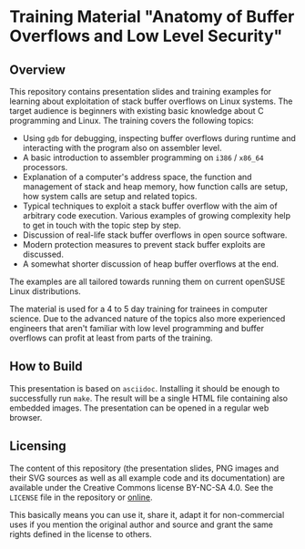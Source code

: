 Training Material "Anatomy of Buffer Overflows and Low Level Security"
======================================================================

Overview
--------

This repository contains presentation slides and training examples for
learning about exploitation of stack buffer overflows on Linux systems. The
target audience is beginners with existing basic knowledge about C programming
and Linux. The training covers the following topics:

- Using `gdb` for debugging, inspecting buffer overflows during runtime and
  interacting with the program also on assembler level.
- A basic introduction to assembler programming on `i386` / `x86_64`
  processors.
- Explanation of a computer's address space, the function and management of
  stack and heap memory, how function calls are setup, how system calls are
  setup and related topics.
- Typical techniques to exploit a stack buffer overflow with the aim of
  arbitrary code execution. Various examples of growing complexity help to get
  in touch with the topic step by step.
- Discussion of real-life stack buffer overflows in open source software.
- Modern protection measures to prevent stack buffer exploits are discussed.
- A somewhat shorter discussion of heap buffer overflows at the end.

The examples are all tailored towards running them on current openSUSE Linux
distributions.

The material is used for a 4 to 5 day training for trainees in computer
science. Due to the advanced nature of the topics also more experienced
engineers that aren't familiar with low level programming and buffer overflows
can profit at least from parts of the training.

How to Build
------------

This presentation is based on `asciidoc`. Installing it should be enough to
successfully run `make`. The result will be a single HTML file containing also
embedded images. The presentation can be opened in a regular web browser.

Licensing
---------

The content of this repository (the presentation slides, PNG images and their
SVG sources as well as all example code and its documentation) are available
under the Creative Commons license BY-NC-SA 4.0. See the `LICENSE` file in the
repository or [online][1].

[1]: https://creativecommons.org/licenses/by-nc-sa/4.0

This basically means you can use it, share it, adapt it for non-commercial
uses if you mention the original author and source and grant the same rights
defined in the license to others.
